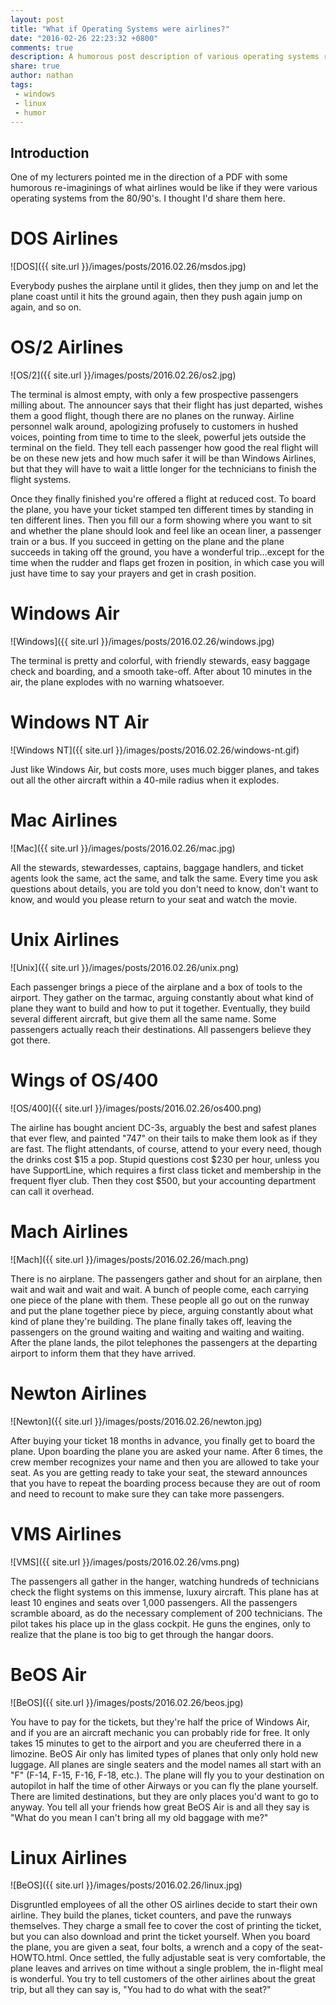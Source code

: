 ```yaml
---
layout: post
title: "What if Operating Systems were airlines?"
date: "2016-02-26 22:23:32 +0800"
comments: true
description: A humorous post description of various operating systems re-imagined as if they were airlines
share: true
author: nathan
tags:
 - windows
 - linux
 - humor
---
```


## Introduction

One of my lecturers pointed me in the direction of a PDF with some humorous re-imaginings of what airlines would be like if they were various operating systems from the 80/90's. I thought I'd share them here.

DOS Airlines
======

![DOS]({{ site.url }}/images/posts/2016.02.26/msdos.jpg)

Everybody pushes the airplane until it glides, then they jump on and let the plane coast until it hits the ground again, then they push again jump on again, and so on.

OS/2 Airlines
======

![OS/2]({{ site.url }}/images/posts/2016.02.26/os2.jpg)

The terminal is almost empty, with only a few prospective passengers milling about. The announcer says that their flight has just departed, wishes them a good flight, though there are no planes on the runway. Airline personnel walk around, apologizing profusely to customers in hushed voices, pointing from time to time to the sleek, powerful jets outside the terminal on the field. They tell each passenger how good the real flight will be on these new jets and how much safer it will be than Windows Airlines, but that they will have to wait a little longer for the technicians to finish the flight systems.

Once they finally finished you're offered a flight at reduced cost.  To board the plane, you have your ticket stamped ten different times by standing in ten different lines. Then you fill our a form showing where you want to sit and whether the plane should look and feel like an ocean liner, a passenger train or a bus. If you succeed in getting on the plane and the plane succeeds in taking off the ground, you have a wonderful trip...except for the time when the rudder and flaps get frozen in position, in which case you will just have time to say your prayers and get in crash position.

Windows Air
======

![Windows]({{ site.url }}/images/posts/2016.02.26/windows.jpg)

The terminal is pretty and colorful, with friendly stewards, easy baggage check and boarding, and a smooth take-off.  After about 10 minutes in the air, the plane explodes with no warning whatsoever.

Windows NT Air
======

![Windows NT]({{ site.url }}/images/posts/2016.02.26/windows-nt.gif)

Just like Windows Air, but costs more, uses much bigger planes, and takes out all the other aircraft within a 40-mile radius when it explodes.

Mac Airlines
======

![Mac]({{ site.url }}/images/posts/2016.02.26/mac.jpg)

All the stewards, stewardesses, captains, baggage handlers, and ticket agents look the same, act the same, and talk the same. Every time you ask questions about details, you are told you don't need to know, don't want to know, and would you please return to your seat and watch the movie.

Unix Airlines
======

![Unix]({{ site.url }}/images/posts/2016.02.26/unix.png)

Each passenger brings a piece of the airplane and a box of tools to the airport. They gather on the tarmac, arguing constantly about what kind of plane they want to build and how to put it together. Eventually, they build several different aircraft, but give them all the same name. Some passengers actually reach their destinations. All passengers believe they got there.

Wings of OS/400
======

![OS/400]({{ site.url }}/images/posts/2016.02.26/os400.png)

The airline has bought ancient DC-3s, arguably the best and safest planes that ever flew, and painted "747" on their tails to make them look as if they are fast. The flight attendants, of course, attend to your every need, though the drinks cost $15 a pop. Stupid questions cost $230 per hour, unless you have SupportLine, which requires a first class ticket and membership in the frequent flyer club. Then they cost $500, but your accounting department can call it overhead.

Mach Airlines
======

![Mach]({{ site.url }}/images/posts/2016.02.26/mach.png)

There is no airplane. The passengers gather and shout for an airplane, then wait and wait and wait and wait. A bunch of people come, each carrying one piece of the plane with them. These people all go out on the runway and put the plane together piece by piece, arguing constantly about what kind of plane they're building. The plane finally takes off, leaving the passengers on the ground waiting and waiting and waiting and waiting. After the plane lands, the pilot telephones the passengers at the departing airport to inform them that they have arrived.

Newton Airlines
======

![Newton]({{ site.url }}/images/posts/2016.02.26/newton.jpg)

After buying your ticket 18 months in advance, you finally get to board the plane. Upon boarding the plane you are asked your name. After 6 times, the crew member recognizes your name and then you are allowed to take your seat. As you are getting ready to take your seat, the steward announces that you have to repeat the boarding process because they are out of room and need to recount to make sure they can take more passengers.

VMS Airlines
======

![VMS]({{ site.url }}/images/posts/2016.02.26/vms.png)

The passengers all gather in the hanger, watching hundreds of technicians check the flight systems on this immense, luxury aircraft. This plane has at least 10 engines and seats over 1,000 passengers. All the passengers scramble aboard, as do the necessary complement of 200 technicians. The pilot takes his place up in the glass cockpit. He guns the engines, only to realize that the plane is too big to get through the hangar doors.

BeOS Air
======

![BeOS]({{ site.url }}/images/posts/2016.02.26/beos.jpg)

You have to pay for the tickets, but they're half the price of Windows Air, and if you are an aircraft mechanic you can probably ride for free. It only takes 15 minutes to get to the airport and you are cheuferred there in a limozine. BeOS Air only has limited types of planes that only only hold new luggage. All planes are single seaters and the model names all start with an "F" (F-14, F-15, F-16, F-18, etc.). The plane will fly you to your destination on autopilot in half the time of other Airways or you can fly the plane yourself. There are limited destinations, but they are only places you'd want to go to anyway. You tell all your friends how great BeOS Air is and all they say is "What do you mean I can't bring all my old baggage with me?"

Linux Airlines
======

![BeOS]({{ site.url }}/images/posts/2016.02.26/linux.jpg)

Disgruntled employees of all the other OS airlines decide to start their own airline. They build the planes, ticket counters, and pave the runways themselves. They charge a small fee to cover the cost of printing the ticket, but you can also download and print the ticket yourself. When you board the plane, you are given a seat, four bolts, a wrench and a copy of the seat-HOWTO.html. Once settled, the fully adjustable seat is very comfortable, the plane leaves and arrives on time without a single problem, the in-flight meal is wonderful. You try to tell customers of the other airlines about the great trip, but all they can say is, "You had to do what with the seat?"
